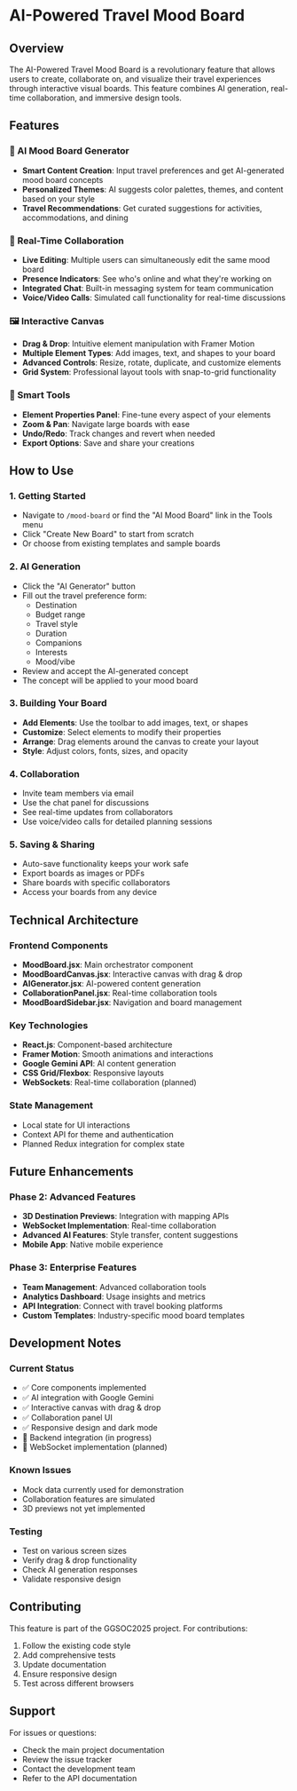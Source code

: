 # AI-Powered Travel Mood Board

## Overview
The AI-Powered Travel Mood Board is a revolutionary feature that allows users to create, collaborate on, and visualize their travel experiences through interactive visual boards. This feature combines AI generation, real-time collaboration, and immersive design tools.

## Features

### 🎨 AI Mood Board Generator
- **Smart Content Creation**: Input travel preferences and get AI-generated mood board concepts
- **Personalized Themes**: AI suggests color palettes, themes, and content based on your style
- **Travel Recommendations**: Get curated suggestions for activities, accommodations, and dining

### 👥 Real-Time Collaboration
- **Live Editing**: Multiple users can simultaneously edit the same mood board
- **Presence Indicators**: See who's online and what they're working on
- **Integrated Chat**: Built-in messaging system for team communication
- **Voice/Video Calls**: Simulated call functionality for real-time discussions

### 🖼️ Interactive Canvas
- **Drag & Drop**: Intuitive element manipulation with Framer Motion
- **Multiple Element Types**: Add images, text, and shapes to your board
- **Advanced Controls**: Resize, rotate, duplicate, and customize elements
- **Grid System**: Professional layout tools with snap-to-grid functionality

### 🎯 Smart Tools
- **Element Properties Panel**: Fine-tune every aspect of your elements
- **Zoom & Pan**: Navigate large boards with ease
- **Undo/Redo**: Track changes and revert when needed
- **Export Options**: Save and share your creations

## How to Use

### 1. Getting Started
- Navigate to `/mood-board` or find the "AI Mood Board" link in the Tools menu
- Click "Create New Board" to start from scratch
- Or choose from existing templates and sample boards

### 2. AI Generation
- Click the "AI Generator" button
- Fill out the travel preference form:
  - Destination
  - Budget range
  - Travel style
  - Duration
  - Companions
  - Interests
  - Mood/vibe
- Review and accept the AI-generated concept
- The concept will be applied to your mood board

### 3. Building Your Board
- **Add Elements**: Use the toolbar to add images, text, or shapes
- **Customize**: Select elements to modify their properties
- **Arrange**: Drag elements around the canvas to create your layout
- **Style**: Adjust colors, fonts, sizes, and opacity

### 4. Collaboration
- Invite team members via email
- Use the chat panel for discussions
- See real-time updates from collaborators
- Use voice/video calls for detailed planning sessions

### 5. Saving & Sharing
- Auto-save functionality keeps your work safe
- Export boards as images or PDFs
- Share boards with specific collaborators
- Access your boards from any device

## Technical Architecture

### Frontend Components
- **MoodBoard.jsx**: Main orchestrator component
- **MoodBoardCanvas.jsx**: Interactive canvas with drag & drop
- **AIGenerator.jsx**: AI-powered content generation
- **CollaborationPanel.jsx**: Real-time collaboration tools
- **MoodBoardSidebar.jsx**: Navigation and board management

### Key Technologies
- **React.js**: Component-based architecture
- **Framer Motion**: Smooth animations and interactions
- **Google Gemini API**: AI content generation
- **CSS Grid/Flexbox**: Responsive layouts
- **WebSockets**: Real-time collaboration (planned)

### State Management
- Local state for UI interactions
- Context API for theme and authentication
- Planned Redux integration for complex state

## Future Enhancements

### Phase 2: Advanced Features
- **3D Destination Previews**: Integration with mapping APIs
- **WebSocket Implementation**: Real-time collaboration
- **Advanced AI Features**: Style transfer, content suggestions
- **Mobile App**: Native mobile experience

### Phase 3: Enterprise Features
- **Team Management**: Advanced collaboration tools
- **Analytics Dashboard**: Usage insights and metrics
- **API Integration**: Connect with travel booking platforms
- **Custom Templates**: Industry-specific mood board templates

## Development Notes

### Current Status
- ✅ Core components implemented
- ✅ AI integration with Google Gemini
- ✅ Interactive canvas with drag & drop
- ✅ Collaboration panel UI
- ✅ Responsive design and dark mode
- 🔄 Backend integration (in progress)
- 🔄 WebSocket implementation (planned)

### Known Issues
- Mock data currently used for demonstration
- Collaboration features are simulated
- 3D previews not yet implemented

### Testing
- Test on various screen sizes
- Verify drag & drop functionality
- Check AI generation responses
- Validate responsive design

## Contributing
This feature is part of the GGSOC2025 project. For contributions:
1. Follow the existing code style
2. Add comprehensive tests
3. Update documentation
4. Ensure responsive design
5. Test across different browsers

## Support
For issues or questions:
- Check the main project documentation
- Review the issue tracker
- Contact the development team
- Refer to the API documentation

